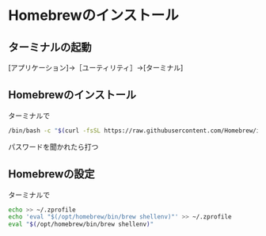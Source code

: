 # Homebrewのインストール

## ターミナルの起動

[アプリケーション]→［ユーティリティ］→[ターミナル]

## Homebrewのインストール
ターミナルで
```sh
/bin/bash -c "$(curl -fsSL https://raw.githubusercontent.com/Homebrew/install/HEAD/install.sh)"
```
パスワードを聞かれたら打つ

## Homebrewの設定
ターミナルで

```sh
echo >> ~/.zprofile
echo 'eval "$(/opt/homebrew/bin/brew shellenv)"' >> ~/.zprofile
eval "$(/opt/homebrew/bin/brew shellenv)"
```
